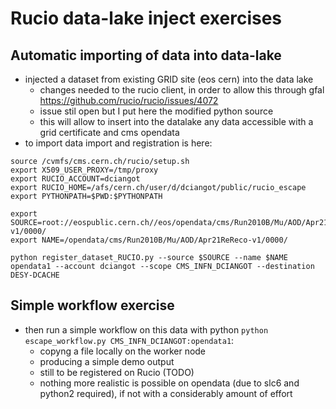 # Rucio data-lake inject exercises

## Automatic importing of data into data-lake

- injected a dataset from existing GRID site (eos cern) into the data lake
	- changes needed to the rucio client, in order to allow this through gfal https://github.com/rucio/rucio/issues/4072
	- issue stil open but I put here the modified python source
	- this will allow to insert into the datalake any data accessible with a grid certificate and cms opendata
- to import data import and registration is here:
```
source /cvmfs/cms.cern.ch/rucio/setup.sh
export X509_USER_PROXY=/tmp/proxy
export RUCIO_ACCOUNT=dciangot
export RUCIO_HOME=/afs/cern.ch/user/d/dciangot/public/rucio_escape
export PYTHONPATH=$PWD:$PYTHONPATH

export SOURCE=root://eospublic.cern.ch//eos/opendata/cms/Run2010B/Mu/AOD/Apr21ReReco-v1/0000/
export NAME=/opendata/cms/Run2010B/Mu/AOD/Apr21ReReco-v1/0000/

python register_dataset_RUCIO.py --source $SOURCE --name $NAME  opendata1 --account dciangot --scope CMS_INFN_DCIANGOT --destination DESY-DCACHE
```

## Simple workflow exercise

- then run a simple workflow on this data with python `python escape_workflow.py CMS_INFN_DCIANGOT:opendata1`:
	- copyng a file locally on the worker node
	- producing a simple demo output
    - still to be registered on Rucio (TODO)
	- nothing more realistic is possible on opendata (due to slc6 and python2 required), if not with a considerably amount of effort
  
